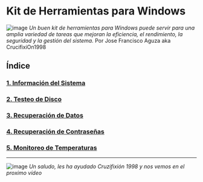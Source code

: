 # Kit de Herramientas para Windows
![image](https://github.com/tirirote/kitHerramientasBasicas/assets/84339698/2f9c72a1-a97c-47b8-b363-3957369f33bf)
*Un buen kit de herramientas para Windows puede servir para una amplia variedad de tareas que mejoran la eficiencia, el rendimiento, la seguridad y la gestión del sistema.*
Por Jose Francisco Aguza aka CrucifixiOn1998
## Índice
### [1. Información del Sistema](1.Información_del_Sistema.md)
### [2. Testeo de Disco](2.Testeo_de_Disco.md)
### [3. Recuperación de Datos](3.Recuperación_de_Datos.md)
### [4. Recuperación de Contraseñas](4.Recuperación_de_Contraseñas.md)
### [5. Monitoreo de Temperaturas](5.Monitoreo_de_Temperaturas.md)
____
![image](https://github.com/tirirote/kitHerramientasBasicas/assets/84339698/2cbb4ba6-979b-40e7-b7a5-0004706d3146)
*Un saludo, les ha ayudado Cruzifixión 1998 y nos vemos en el proximo vídeo*
